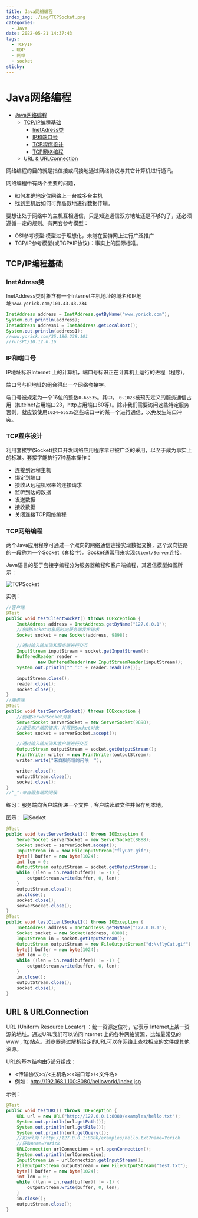 ```yaml
---
title: Java网络编程
index_img: ./img/TCPSocket.png
categories: 
  - Java
date: 2022-05-21 14:37:43
tags: 
  - TCP/IP
  - UDP
  - 网络
  - socket
sticky: 
---
```


# Java网络编程

- [Java网络编程](#java网络编程)
  - [TCP/IP编程基础](#tcpip编程基础)
    - [lnetAdress类](#lnetadress类)
    - [IP和端口号](#ip和端口号)
    - [TCP程序设计](#tcp程序设计)
    - [TCP网络编程](#tcp网络编程)
  - [URL \& URLConnection](#url--urlconnection)

网络编程的目的就是指值接或间接地通过网络协议与其它计算机进行通讯。

网络编程中有两个主要的问题，
- 如何准确地定位网络上一台或多台主机
- 找到主机后如何可靠高效地进行数据传输。 
  

要想让处于网络中的主机互相通信，只是知道通信双方地址还是不够的了，还必须遵循一定的规则。有两套参考模型：

- OSI参考模型:模型过于理想化，未能在因特网上进行广泛推广
- TCP/IP参考模型(或TCPAIP协议)：事实上的国际标准。


## TCP/IP编程基础

### lnetAdress类

InetAddress类对象含有一个Internet主机地址的域名和IP地址:`www.yorick.com/101.43.43.234`
```java
InetAddress address = InetAddress.getByName("www.yorick.com");
System.out.println(address);
InetAddress address1 = InetAddress.getLocalHost();
System.out.println(address1);
//www.yorick.com/35.186.238.101
//YursPC/10.12.0.16
```
### IP和端口号

IP地址标识Internet 上的计算机，端口号标识正在计算机上运行的进程（程序)。

端口号与IP地址的组合得出一个网络套接字。

端口号被规定为一个16位的整数`0~65535`。其中，
`0~1023`被预先定义的服务通信占用（如telnet占用端口23，http占用端口80等）。除非我们需要访问这些特定服务否则，就应该使用`1024~65535`这些端口中的某一个进行通信，以免发生端口冲突。

### TCP程序设计
利用套接字(Socket)接口开发网络应用程序早已被广泛的采用，以至于成为事实上的标准。套接字能执行7种基本操作：

- 连接到远程主机
- 绑定到端口
- 接收从远程机器来的连接请求
- 监听到达的数据
- 发送数据
- 接收数据
- 关闭连接TCP网络编程
  
### TCP网络编程

两个Java应用程序可通过一个双向的网络通信连接实现数据交换，这个双向链路的一段称为一个Socket（套接字）。Socket通常用来实现`Client/Server`连接。

Java语言的基于套接字编程分为服务器编程和客户端编程，其通信模型如图所示：

![TCPSocket](./img/TCPSocket.png)

实例：
```java
//客户端
@Test
public void testClientSocket() throws IOException {
    InetAddress address = InetAddress.getByName("127.0.0.1");
    //创建Socket对象同时向服务端发出请求
    Socket socket = new Socket(address, 9898);

    //通过输入输出流和服务端进行交互  
    InputStream inputStream = socket.getInputStream();
    BufferedReader reader =
            new BufferedReader(new InputStreamReader(inputStream));
    System.out.println("^_^:" + reader.readLine());

    inputStream.close();
    reader.close();
    socket.close();
}
//服务端
@Test
public void testServerSocket() throws IOException {
    //创建ServerSocket对象 
    ServerSocket serverSocket = new ServerSocket(9898);
    //接受客户端的请求，并得到Socket对象
    Socket socket = serverSocket.accept();

    //通过输入输出流和客户端进行交互  
    OutputStream outputStream = socket.getOutputStream();
    PrintWriter writer = new PrintWriter(outputStream);
    writer.write("来自服务端的问候  ");

    writer.close();
    outputStream.close();
    socket.close();
}
//^_^:来自服务端的问候
```
练习：服务端向客户端传递一个文件﹐客户端读取文件并保存到本地。

图示：
![Socket](./img/Socket.png)
```java
@Test
public void testServerSocket1() throws IOException {
    ServerSocket serverSocket = new ServerSocket(8888);
    Socket socket = serverSocket.accept();
    InputStream in = new FileInputStream("flyCat.gif");
    byte[] buffer = new byte[1024];
    int len = 0;
    OutputStream outputStream = socket.getOutputStream();
    while ((len = in.read(buffer)) != -1) {
        outputStream.write(buffer, 0, len);
    }
    outputStream.close();
    in.close();
    socket.close();
    serverSocket.close();
}
@Test
public void testClientSocket1() throws IOException {
    InetAddress address = InetAddress.getByName("127.0.0.1");
    Socket socket = new Socket(address, 8888);
    InputStream in = socket.getInputStream();
    OutputStream outputStream = new FileOutputStream("d:\\flyCat.gif");
    byte[] buffer = new byte[1024];
    int len = 0;
    while ((len = in.read(buffer)) != -1) {
        outputStream.write(buffer, 0, len);
    }
    in.close();
    outputStream.close();
    socket.close();
}
```

## URL & URLConnection

URL (Uniform Resource Locator) ：统一资源定位符，它表示 Internet上某一资源的地址。通过URL我们可以访问Internet 上的各种网络资源，比如最常见的www , ftp站点。浏览器通过解析给定的URL可以在网络上查找相应的文件或其他资源。

URL的基本结构由5部分组成：
- <传输协议>://<主机名>:<端口号>/<文件名>
- 例如：http://192.168.1.100:8080/helloworld/index.jsp

示例：
```java
@Test
public void testURL() throws IOException {
    URL url = new URL("http://127.0.0.1:8080/examples/hello.txt");
    System.out.println(url.getPath());
    System.out.println(url.getFile());
    System.out.println(url.getQuery());
    //如url为：http://127.0.0.1:8080/examples/hello.txt?name=Yorick
    //获取name=Yorick
    URLConnection urlConnection = url.openConnection();
    System.out.println(urlConnection);
    InputStream in = urlConnection.getInputStream();
    FileOutputStream outputStream = new FileOutputStream("test.txt");
    byte[] buffer = new byte[1024];
    int len = 0;
    while ((len = in.read(buffer)) != -1) {
        outputStream.write(buffer, 0, len);
    }
    in.close();
    outputStream.close();
}
```